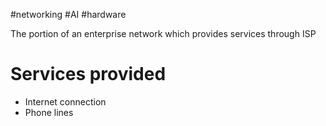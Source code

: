 #networking #AI #hardware 

The portion of an enterprise network which provides services through ISP

# Services provided
- Internet connection
- Phone lines


